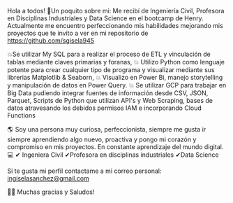 Hola a todos! 👋Un poquito sobre mi: Me recibí de  Ingeniería Civil, Profesora en Disciplinas Industriales y Data Science en el bootcamp de Henry. Actualmente me encuentro perfeccionando mis habilidades mejorando mis proyectos que te invito a ver en mi repositorio de https://github.com/sgisela945

💥Se utilizar My SQL para a realizar el proceso de ETL y vinculación de tablas mediante claves primarias y foranas, 
💥 Utilizo Python como lenguaje potente para crear cualquier tipo de programa y visualizar mediante sus librerias Matplotlib & Seaborn,
💥 Visualizo en Power Bi, manejo storytelling y manipulación de datos en Power Query. 
💥 Se utilizar GCP para trabajar en Big Data pudiendo integrar fuentes de información desde CSV, JSON, Parquet, Scripts de Python que utilizan API's y Web Scraping, bases de datos atravesando los debidos permisos IAM e  incorporando Cloud Functions

🌎  Soy una persona muy curiosa, perfeccionista, siempre me gusta ir siempre aprendiendo algo nuevo, proactiva y pongo mi corazón y compromiso en mis proyectos.
En constante aprendizaje del mundo digital. 💻 
✔ Ingeniera Civil ✔Profesora en disciplinas industriales ✔Data Science

Si te gusta mi perfil contactame a mi correo personal: ingiselasanchez@gmail.com

 👩‍💻 Muchas gracias y Saludos!
